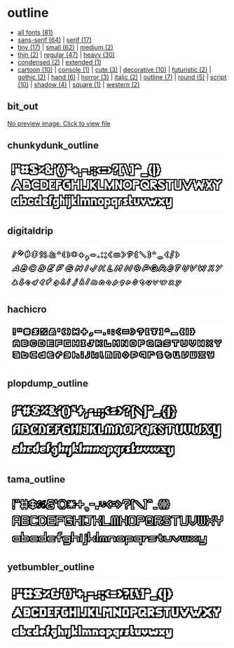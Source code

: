 # outline

- [all fonts (81)](readme.md)
- [sans-serif (64)](sans-serif.md) | [serif (17)](serif.md)
- [tiny (17)](tiny.md) | [small (62)](small.md) | [medium (2)](medium.md)
- [thin (2)](thin.md) | [regular (47)](regular.md) | [heavy (30)](heavy.md)
- [condensed (2)](condensed.md) | [extended (1)](extended.md)
- [cartoon (10)](cartoon.md) | [console (1)](console.md) | [cute (3)](cute.md) | [decorative (10)](decorative.md) | [futuristic (2)](futuristic.md) | [gothic (2)](gothic.md) | [hand (6)](hand.md) | [horror (3)](horror.md) | [italic (2)](italic.md) | [outline (7)](outline.md) | [round (5)](round.md) | [script (10)](script.md) | [shadow (4)](shadow.md) | [square (1)](square.md) | [western (2)](western.md)
## bit_out

[No preview image. Click to view file](/fonts/bit_out.h)


## chunkydunk_outline

[![font preview](previews/chunkydunk_outline.png?raw=true "chunkydunk_outline")](/fonts/chunkydunk_outline.h)

## digitaldrip

[![font preview](previews/digitaldrip.png?raw=true "digitaldrip")](/fonts/digitaldrip.h)

## hachicro

[![font preview](previews/hachicro.png?raw=true "hachicro")](/fonts/hachicro.h)

## plopdump_outline

[![font preview](previews/plopdump_outline.png?raw=true "plopdump_outline")](/fonts/plopdump_outline.h)

## tama_outline

[![font preview](previews/tama_outline.png?raw=true "tama_outline")](/fonts/tama_outline.h)

## yetbumbler_outline

[![font preview](previews/yetbumbler_outline.png?raw=true "yetbumbler_outline")](/fonts/yetbumbler_outline.h)
